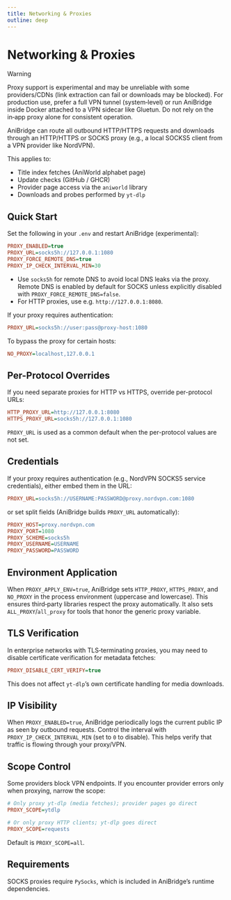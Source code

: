 ```yaml
---
title: Networking & Proxies
outline: deep
---
```


# Networking & Proxies

> [!WARNING]
> Proxy support is experimental and may be unreliable with some providers/CDNs (link extraction can fail or downloads may be blocked). For production use, prefer a full VPN tunnel (system‑level) or run AniBridge inside Docker attached to a VPN sidecar like Gluetun. Do not rely on the in‑app proxy alone for consistent operation.

AniBridge can route all outbound HTTP/HTTPS requests and downloads through an HTTP/HTTPS or SOCKS proxy (e.g., a local SOCKS5 client from a VPN provider like NordVPN).

This applies to:
- Title index fetches (AniWorld alphabet page)
- Update checks (GitHub / GHCR)
- Provider page access via the `aniworld` library
- Downloads and probes performed by `yt-dlp`

## Quick Start

Set the following in your `.env` and restart AniBridge (experimental):

```ini
PROXY_ENABLED=true
PROXY_URL=socks5h://127.0.0.1:1080
PROXY_FORCE_REMOTE_DNS=true
PROXY_IP_CHECK_INTERVAL_MIN=30
```

- Use `socks5h` for remote DNS to avoid local DNS leaks via the proxy. Remote DNS is enabled by default for SOCKS unless explicitly disabled with `PROXY_FORCE_REMOTE_DNS=false`.
- For HTTP proxies, use e.g. `http://127.0.0.1:8080`.

If your proxy requires authentication:

```ini
PROXY_URL=socks5h://user:pass@proxy-host:1080
```

To bypass the proxy for certain hosts:

```ini
NO_PROXY=localhost,127.0.0.1
```

## Per-Protocol Overrides

If you need separate proxies for HTTP vs HTTPS, override per-protocol URLs:

```ini
HTTP_PROXY_URL=http://127.0.0.1:8080
HTTPS_PROXY_URL=socks5h://127.0.0.1:1080
```

`PROXY_URL` is used as a common default when the per-protocol values are not set.

## Credentials

If your proxy requires authentication (e.g., NordVPN SOCKS5 service credentials), either embed them in the URL:

```ini
PROXY_URL=socks5h://USERNAME:PASSWORD@proxy.nordvpn.com:1080
```

or set split fields (AniBridge builds `PROXY_URL` automatically):

```ini
PROXY_HOST=proxy.nordvpn.com
PROXY_PORT=1080
PROXY_SCHEME=socks5h
PROXY_USERNAME=USERNAME
PROXY_PASSWORD=PASSWORD
```

## Environment Application

When `PROXY_APPLY_ENV=true`, AniBridge sets `HTTP_PROXY`, `HTTPS_PROXY`, and `NO_PROXY` in the process environment (uppercase and lowercase). This ensures third‑party libraries respect the proxy automatically. It also sets `ALL_PROXY`/`all_proxy` for tools that honor the generic proxy variable.

## TLS Verification

In enterprise networks with TLS‑terminating proxies, you may need to disable certificate verification for metadata fetches:

```ini
PROXY_DISABLE_CERT_VERIFY=true
```

This does not affect `yt-dlp`’s own certificate handling for media downloads.

## IP Visibility

When `PROXY_ENABLED=true`, AniBridge periodically logs the current public IP as seen by outbound requests. Control the interval with `PROXY_IP_CHECK_INTERVAL_MIN` (set to `0` to disable). This helps verify that traffic is flowing through your proxy/VPN.

## Scope Control

Some providers block VPN endpoints. If you encounter provider errors only when proxying, narrow the scope:

```ini
# Only proxy yt-dlp (media fetches); provider pages go direct
PROXY_SCOPE=ytdlp

# Or only proxy HTTP clients; yt-dlp goes direct
PROXY_SCOPE=requests
```

Default is `PROXY_SCOPE=all`.

## Requirements

SOCKS proxies require `PySocks`, which is included in AniBridge’s runtime dependencies.
